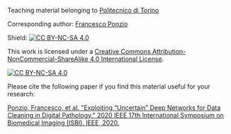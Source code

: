 Teaching material belonging to [Politecnico di Torino](https://www.polito.it/)

Corresponding author: [Francesco Ponzio](https://eda.polito.it/francesco-ponzio/)

Shield: [![CC BY-NC-SA 4.0][cc-by-nc-sa-shield]][cc-by-nc-sa]

This work is licensed under a
[Creative Commons Attribution-NonCommercial-ShareAlike 4.0 International License][cc-by-nc-sa].

[![CC BY-NC-SA 4.0][cc-by-nc-sa-image]][cc-by-nc-sa]

[cc-by-nc-sa]: http://creativecommons.org/licenses/by-nc-sa/4.0/
[cc-by-nc-sa-image]: https://licensebuttons.net/l/by-nc-sa/4.0/88x31.png
[cc-by-nc-sa-shield]: https://img.shields.io/badge/License-CC%20BY--NC--SA%204.0-lightgrey.svg

Please cite the following paper if you find this material useful for your research:

[Ponzio, Francesco, et al. "Exploiting “Uncertain” Deep Networks for Data Cleaning in Digital Pathology."
2020 IEEE 17th International Symposium on Biomedical Imaging (ISBI). IEEE, 2020.](https://ieeexplore.ieee.org/abstract/document/9098605)
